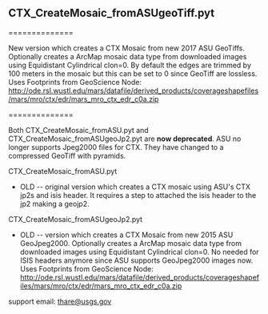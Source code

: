 ## CTX_CreateMosaic_fromASUgeoTiff.pyt
==============

New version which creates a CTX Mosaic from new 2017 ASU GeoTiffs. Optionally creates a ArcMap mosaic data type from downloaded images using Equidistant Cylindrical clon=0. By default the edges are trimmed by 100 meters in the mosaic but this can be set to 0 since GeoTiff are lossless. Uses Footprints from GeoScience Node: http://ode.rsl.wustl.edu/mars/datafile/derived_products/coverageshapefiles/mars/mro/ctx/edr/mars_mro_ctx_edr_c0a.zip

==============

Both CTX_CreateMosaic_fromASU.pyt and CTX_CreateMosaic_fromASUgeoJp2.pyt are __now deprecated__. ASU no longer supports Jpeg2000 files for CTX. They have changed to a compressed GeoTiff with pyramids.

CTX_CreateMosaic_fromASU.pyt
* OLD -- original version which creates a CTX mosaic using ASU's CTX jp2s and isis header. It requires a step to attached the isis header to the jp2 making a geojp2.

CTX_CreateMosaic_fromASUgeoJp2.pyt
* OLD -- version which creates a CTX Mosaic from new 2015 ASU GeoJpeg2000. Optionally creates a ArcMap mosaic data type from downloaded images using Equidistant Cylindrical clon=0. No needed for ISIS headers anymore since ASU supports GeoJpeg2000 images now. Uses Footprints from GeoScience Node: http://ode.rsl.wustl.edu/mars/datafile/derived_products/coverageshapefiles/mars/mro/ctx/edr/mars_mro_ctx_edr_c0a.zip

support email: thare@usgs.gov

